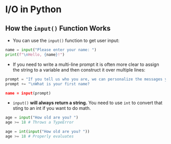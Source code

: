 # I/O in Python
## How the `input()` Function Works
- You can use the `input()` function to get user input:
```python
name = input("Please enter your name: ")
print(f"\nHello, {name}!")
```
- If you need to write a multi-line prompt it is often more clear to assign the string to a variable and then construct it over multiple lines:
```python
prompt = "If you tell us who you are, we can personalize the messages you see."
prompt += "\nWhat is your first name?

name = input(prompt)
```
- `input()` **will always return a string.** You need to use `int` to convert that sting to an int if you want to do math.
```python
age = input("How old are you? ")
age >= 18 # Throws a TypeError

age = int(input("How old are you? "))
age >= 18 # Properly evaluates
```

